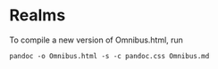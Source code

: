 # Realms

To compile a new version of Omnibus.html, run

    pandoc -o Omnibus.html -s -c pandoc.css Omnibus.md